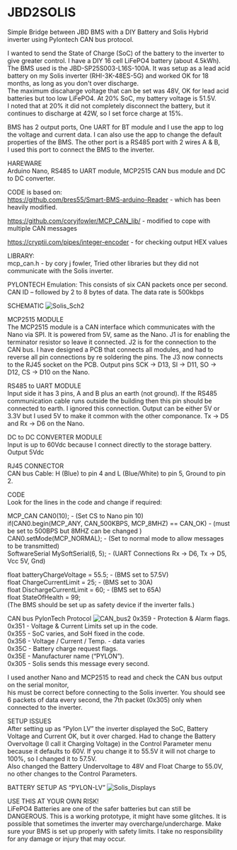 # JBD2SOLIS
Simple Bridge between JBD BMS with a DIY Battery and Solis Hybrid inverter using Pylontech CAN bus protocol.

I wanted to send the State of Charge (SoC) of the battery to the inverter 
to give greater control. I have a DIY 16 cell LiFePO4 battery (about 4.5kWh).
The BMS used is the JBD-SP25S003-L16S-100A. It was setup as a lead acid battery on my Solis inverter 
(RHI-3K-48ES-5G) and worked OK for 18 months, as long as you don't over discharge.         
The maximum discaharge voltage that can be set was 48V, OK for lead acid batteries but too low LiFePO4. At 20% SoC, my battery voltage is 51.5V.     
I noted that at 20% it did not completely disconnect the battery, but it continues to discharge at 42W, so I set force charge at 15%. 

BMS has 2 output ports, One UART for BT module and I use the app to log the voltage and current data. 
I can also use the app to change the default properties of the BMS. 
The other port is a RS485 port with 2 wires A & B,           
I used this port to connect the BMS to the inverter.

HAREWARE                                                                                         
Arduino Nano, RS485 to UART module, MCP2515 CAN bus module and DC to DC converter.

CODE is based on:  
https://github.com/bres55/Smart-BMS-arduino-Reader - which has been heavily modified.

https://github.com/coryjfowler/MCP_CAN_lib/ - modified to cope with multiple CAN messages 

https://cryptii.com/pipes/integer-encoder - for checking output HEX values 

LIBRARY:                                                                                  
mcp_can.h  - by cory j fowler,  Tried other libraries but they did not communicate with the Solis inverter.

PYLONTECH Emulation: This consists of six CAN packets once per second. CAN ID – followed by 2 to 8 bytes of data. 
The data rate is 500kbps 

SCHEMATIC
![Solis_Sch2](https://github.com/martc55/JBD2SOLIS/assets/40126951/3cbb71ba-61c7-4f2f-ab63-f85e19b3d75f)

MCP2515 MODULE                                                                                            
The MCP2515 module is a CAN interface which communicates with the Nano via SPI. It is powered from 5V, same as the Nano.  J1 is for enabling the terminator resistor so  leave it connected. J2 is for the connection to the CAN bus. I have designed a PCB that connects all modules, and had to reverse all pin connections by re soldering the pins. The J3 now connects to the RJ45 socket on the PCB.
Output pins SCK -> D13,  SI -> D11,  SO -> D12,  CS -> D10 on the Nano.

RS485 to UART MODULE                                                                                   
Input side it has 3 pins, A and B plus an earth (not ground). If the RS485 communication cable runs outside the building then this pin should be connected to earth. I ignored this connection.
Output can be either 5V or 3.3V but I used 5V to make it common with the other componance.
Tx -> D5 and Rx -> D6 on the Nano.

DC to DC CONVERTER MODULE                                                                                                                                                             
Input is up to 60Vdc because I connect directly to the storage battery.
Output 5Vdc

RJ45 CONNECTOR                                                                                 
CAN bus Cable:  H (Blue) to pin 4 and L (Blue/White) to pin 5,   Ground to pin 2.

CODE                                                                                    
Look for the lines in the code and change if required:                                       

MCP_CAN CAN0(10); - (Set CS to Nano pin 10)                                                   
if(CAN0.begin(MCP_ANY, CAN_500KBPS, MCP_8MHZ) == CAN_OK) - (must be set to 500BPS but 8MHZ can be changed )                                    
CAN0.setMode(MCP_NORMAL); - (Set to normal mode to allow messages to be transmitted)                            
SoftwareSerial MySoftSerial(6, 5); - (UART Connections Rx -> D6, Tx -> D5, Vcc 5V, Gnd) 

float batteryChargeVoltage = 55.5; - (BMS set to 57.5V)                                    
float ChargeCurrentLimit = 25; - (BMS set to 30A)                               
float DischargeCurrentLimit  = 60; - (BMS set to 65A)                    
float StateOfHealth  = 99;            
(The BMS should be set up as safety device if the inverter falls.)
       
CAN bus PylonTech Protocol
![CAN_bus2](https://github.com/martc55/Jbd2Solis/assets/40126951/c49fbcd9-d86c-4adb-a7a8-d5cfb6922707)
0x359 - Protection & Alarm flags.                               
0x351 - Voltage & Current Limits set up in the code.                                     
0x355 - SoC varies, and SoH fixed in the code.                      
0x356 - Voltage / Current / Temp. - data varies                                      
0x35C - Battery charge request flags.                                      
0x35E - Manufacturer name (“PYLON”).                                    
0x305 - Solis sends this message every second.

I used another Nano and MCP2515 to read and check the CAN bus output on the serial monitor,  
his must be correct before connecting to the Solis inverter. 
You should see 6 packets of data every second, the 7th packet (0x305) only when connected to the inverter.     

SETUP ISSUES                                   
After setting up as “Pylon LV” the inverter displayed the SoC, Battery Voltage and Current OK, 
but it over charged. Had to change the Battery Overvoltage (I call it Charging Voltage) in the Control Parameter menu because it defaults to 60V. If you change it to 55.5V it will not charge to 100%, so I changed it to 57.5V.   
Also changed the Battery Undervoltage to 48V and Float Charge to 55.0V, no other changes to the Control Parameters.   

BATTERY SETUP AS “PYLON-LV”
![Solis_Displays](https://github.com/martc55/Jbd2Solis/assets/40126951/72230c43-53a4-4ea6-8636-18e93ebbea9f)

USE THIS AT YOUR OWN RISK!                                                             
LiFePO4 Batteries are one of the safer batteries but can still be DANGEROUS. 
This is a working prototype, it might have some glitches. 
It is possible that sometimes the inverter may overcharge/undercharge. 
Make sure your BMS is set up properly with safety limits. 
I take no responsibility for any damage or injury that may occur.



